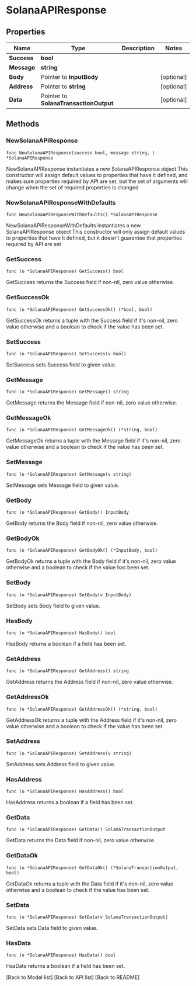 # SolanaAPIResponse

## Properties

| Name        | Type                                   | Description | Notes       |
| ----------- | -------------------------------------- | ----------- | ----------- |
| **Success** | **bool**                               |             |             |
| **Message** | **string**                             |             |             |
| **Body**    | Pointer to **InputBody**               |             | \[optional] |
| **Address** | Pointer to **string**                  |             | \[optional] |
| **Data**    | Pointer to **SolanaTransactionOutput** |             | \[optional] |

## Methods

### NewSolanaAPIResponse

`func NewSolanaAPIResponse(success bool, message string, ) *SolanaAPIResponse`

NewSolanaAPIResponse instantiates a new SolanaAPIResponse object This constructor will assign default values to properties that have it defined, and makes sure properties required by API are set, but the set of arguments will change when the set of required properties is changed

### NewSolanaAPIResponseWithDefaults

`func NewSolanaAPIResponseWithDefaults() *SolanaAPIResponse`

NewSolanaAPIResponseWithDefaults instantiates a new SolanaAPIResponse object This constructor will only assign default values to properties that have it defined, but it doesn't guarantee that properties required by API are set

### GetSuccess

`func (o *SolanaAPIResponse) GetSuccess() bool`

GetSuccess returns the Success field if non-nil, zero value otherwise.

### GetSuccessOk

`func (o *SolanaAPIResponse) GetSuccessOk() (*bool, bool)`

GetSuccessOk returns a tuple with the Success field if it's non-nil, zero value otherwise and a boolean to check if the value has been set.

### SetSuccess

`func (o *SolanaAPIResponse) SetSuccess(v bool)`

SetSuccess sets Success field to given value.

### GetMessage

`func (o *SolanaAPIResponse) GetMessage() string`

GetMessage returns the Message field if non-nil, zero value otherwise.

### GetMessageOk

`func (o *SolanaAPIResponse) GetMessageOk() (*string, bool)`

GetMessageOk returns a tuple with the Message field if it's non-nil, zero value otherwise and a boolean to check if the value has been set.

### SetMessage

`func (o *SolanaAPIResponse) SetMessage(v string)`

SetMessage sets Message field to given value.

### GetBody

`func (o *SolanaAPIResponse) GetBody() InputBody`

GetBody returns the Body field if non-nil, zero value otherwise.

### GetBodyOk

`func (o *SolanaAPIResponse) GetBodyOk() (*InputBody, bool)`

GetBodyOk returns a tuple with the Body field if it's non-nil, zero value otherwise and a boolean to check if the value has been set.

### SetBody

`func (o *SolanaAPIResponse) SetBody(v InputBody)`

SetBody sets Body field to given value.

### HasBody

`func (o *SolanaAPIResponse) HasBody() bool`

HasBody returns a boolean if a field has been set.

### GetAddress

`func (o *SolanaAPIResponse) GetAddress() string`

GetAddress returns the Address field if non-nil, zero value otherwise.

### GetAddressOk

`func (o *SolanaAPIResponse) GetAddressOk() (*string, bool)`

GetAddressOk returns a tuple with the Address field if it's non-nil, zero value otherwise and a boolean to check if the value has been set.

### SetAddress

`func (o *SolanaAPIResponse) SetAddress(v string)`

SetAddress sets Address field to given value.

### HasAddress

`func (o *SolanaAPIResponse) HasAddress() bool`

HasAddress returns a boolean if a field has been set.

### GetData

`func (o *SolanaAPIResponse) GetData() SolanaTransactionOutput`

GetData returns the Data field if non-nil, zero value otherwise.

### GetDataOk

`func (o *SolanaAPIResponse) GetDataOk() (*SolanaTransactionOutput, bool)`

GetDataOk returns a tuple with the Data field if it's non-nil, zero value otherwise and a boolean to check if the value has been set.

### SetData

`func (o *SolanaAPIResponse) SetData(v SolanaTransactionOutput)`

SetData sets Data field to given value.

### HasData

`func (o *SolanaAPIResponse) HasData() bool`

HasData returns a boolean if a field has been set.

\[Back to Model list] \[Back to API list] \[Back to README]
